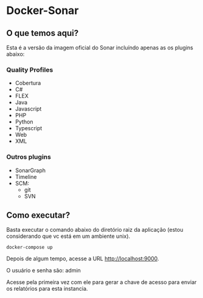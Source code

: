 # Docker-Sonar

## O que temos aqui? 

Esta é a versão da imagem oficial do Sonar incluíndo apenas as os plugins abaixo:
  
### Quality Profiles  

- Cobertura  
- C#  
- FLEX  
- Java  
- Javascript  
- PHP  
- Python  
- Typescript  
- Web  
- XML  
  
### Outros plugins  
  
- SonarGraph  
- Timeline  
- SCM:  
  - git  
  - SVN  


## Como executar?

Basta executar o comando abaixo do diretório raiz da aplicação (estou considerando que vc está em um ambiente unix).

```
docker-compose up
```

Depois de algum tempo, acesse a URL [http://localhost:9000](http://localhost:9000).

O usuário e senha são: admin

Acesse pela primeira vez com ele para gerar a chave de acesso para enviar os relatórios para esta instancia.